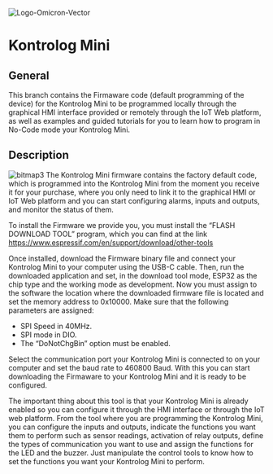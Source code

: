 ![Logo-Omicron-Vector](https://github.com/Omicron-IoT-Solutions/Kontrolog/assets/141452095/1d867a2d-2f0b-40eb-bbb9-566f306320ba)
# Kontrolog Mini
## General
This branch contains the Firmaware code (default programming of the device) for the Kontrolog Mini to be programmed locally through the graphical HMI interface provided or remotely through the IoT Web platform, as well as examples and guided tutorials for you to learn how to program in No-Code mode your Kontrolog Mini.

## Description
![bitmap3](https://github.com/user-attachments/assets/53b01053-544c-4baa-89e1-4f7cb251cfb4)
The Kontrolog Mini firmware contains the factory default code, which is programmed into the Kontrolog Mini from the moment you receive it for your purchase, where you only need to link it to the graphical HMI or IoT Web platform and you can start configuring alarms, inputs and outputs, and monitor the status of them.

To install the Firmware we provide you, you must install the “FLASH DOWNLOAD TOOL” program, which you can find at the link https://www.espressif.com/en/support/download/other-tools

Once installed, download the Firmware binary file and connect your Kontrolog Mini to your computer using the USB-C cable. Then, run the downloaded application and set, in the download tool mode, ESP32 as the chip type and the working mode as development. Now you must assign to the software the location where the downloaded firmware file is located and set the memory address to 0x10000. Make sure that the following parameters are assigned:
- SPI Speed in 40MHz.
- SPI mode in DIO.
- The “DoNotChgBin” option must be enabled.
  
Select the communication port your Kontrolog Mini is connected to on your computer and set the baud rate to 460800 Baud. With this you can start downloading the Firmaware to your Kontrolog Mini and it is ready to be configured. 
 
The important thing about this tool is that your Kontrolog Mini is already enabled so you can configure it through the HMI interface or through the IoT web platform. From the tool where you are programming the Kontrolog Mini, you can configure the inputs and outputs, indicate the functions you want them to perform such as sensor readings, activation of relay outputs, define the types of communication you want to use and assign the functions for the LED and the buzzer. Just manipulate the control tools to know how to set the functions you want your Kontrolog Mini to perform.
